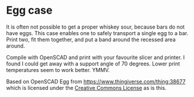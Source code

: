 # Egg case

It is often not possible to get a proper whiskey sour, because bars do not have eggs. This case enables one to safely transport a single egg to a bar. Print two, fit them together, and put a band around the recessed area around.

Compile with OpenSCAD and print with your favourite slicer and printer. I found I could get away with a support angle of 70 degrees. Lower print temperatures seem to work better. YMMV.

Based on OpenSCAD Egg from https://www.thingiverse.com/thing:38677 which is licensed under the [Creative Commons License](https://creativecommons.org/licenses/by-sa/3.0/) as is this.
